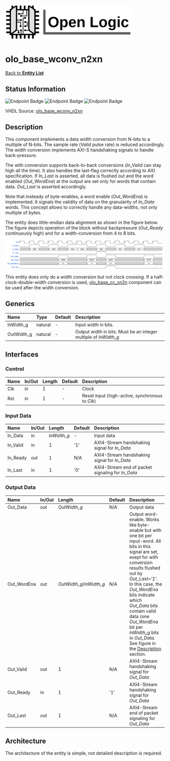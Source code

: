 <img src="../Logo.png" alt="Logo" width="400">

# olo_base_wconv_n2xn

[Back to **Entity List**](../EntityList.md)

## Status Information

![Endpoint Badge](https://img.shields.io/endpoint?url=https://storage.googleapis.com/open-logic-badges/coverage/olo_base_wconv_n2xn.json?cacheSeconds=0) ![Endpoint Badge](https://img.shields.io/endpoint?url=https://storage.googleapis.com/open-logic-badges/branches/olo_base_wconv_n2xn.json?cacheSeconds=0) ![Endpoint Badge](https://img.shields.io/endpoint?url=https://storage.googleapis.com/open-logic-badges/issues/olo_base_wconv_n2xn.json?cacheSeconds=0)

VHDL Source: [olo_base_wconv_n2xn](../../src/base/vhdl/olo_base_wconv_n2xn.vhd)

## Description

This component implements a data width conversion from N-bits to a multiple of N-bits. The sample rate (*Valid* pulse rate) is reduced accordingly. The width conversion implements AXI-S handshaking signals to handle back-pressure.

The with conversion supports back-to-back conversions (*In_Valid* can stay high all the time). It also handles the last-flag correctly according to AXI specification. If *In_Last* is asserted, all data is flushed out and the word enabled (*Out_WordEna*) at the output are set only for words that contain data. *Out_Last* is asserted accordingly. 

Note that insteady of byte-enables, a word enable (*Out_WordEna*)  is implemented. It signals the validity of data on the granularity of *In_Data* words. This concept allows to correctly handle any data-widths, not only multiple of bytes.

The entity does little-endian data alignment as shown in the figure below. The figure depicts operation of the block without backpressure (*Out_Ready* continuously high) and for a width-conversion from 4 to 8 bits.

![Waveform](./wconv/olo_base_wconv_n2xn.svg)

This entity does only do a width conversion but not clock crossing. If a half-clock-double-width conversion is used,  [olo_base_cc_xn2n](./olo_base_cc_xn2n.md) component can be used after the width conversion.

## Generics

| Name       | Type    | Default | Description                                                  |
| :--------- | :------ | ------- | :----------------------------------------------------------- |
| InWidth_g  | natural | -       | Input width in bits.                                         |
| OutWidth_g | natural | -       | Output width in bits. Must be an integer multiple of *InWidth_g* |

## Interfaces

### Control

| Name | In/Out | Length | Default | Description                                     |
| :--- | :----- | :----- | ------- | :---------------------------------------------- |
| Clk  | in     | 1      | -       | Clock                                           |
| Rst  | in     | 1      | -       | Reset input (high-active, synchronous to *Clk*) |

### Input Data

| Name     | In/Out | Length      | Default | Description                                       |
| :------- | :----- | :---------- | ------- | :------------------------------------------------ |
| In_Data  | in     | *InWidth_g* | -       | Input data                                        |
| In_Valid | in     | 1           | '1'     | AXI4-Stream handshaking signal for *In_Data*      |
| In_Ready | out    | 1           | N/A     | AXI4-Stream handshaking signal for *In_Data*      |
| In_Last  | in     | 1           | '0'     | AXI4-Stream end of packet signaling for *In_Data* |

### Output Data

| Name        | In/Out | Length                   | Default | Description                                                  |
| :---------- | :----- | :----------------------- | ------- | :----------------------------------------------------------- |
| Out_Data    | out    | *OutWidth_g*             | N/A     | Output data                                                  |
| Out_WordEna | out    | *OutWidth_g*/*InWidth_g* | N/A     | Output word-enable. Works like byte-enable but with one bit per input-word. All bits in this signal are set, exept for with conversion results flushed  out by *Out_Last='1'*. In this case, the *Out_WordEna* bits indicate which *Out_Data* bits contain valid data (one *Out_WordEna* bit per *InWidth_g* bits in *Out_Data*. <br>See figure in the [Description](#Description) section. |
| Out_Valid   | out    | 1                        | N/A     | AXI4-Stream handshaking signal for *Out_Data*                |
| Out_Ready   | in     | 1                        | '1'     | AXI4-Stream handshaking signal for *Out_Data*                |
| Out_Last    | out    | 1                        | N/A     | AXI4-Stream end of packet signaling for *Out_Data*           |

## Architecture

The architecture of the entity is simple, not detailed description is required.



